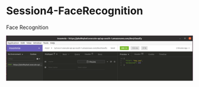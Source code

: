 # Session4-FaceRecognition
Face Recognition


![](https://github.com/EVA4Phase2Work/AWSDeployment/blob/master/Prediction.PNG)
